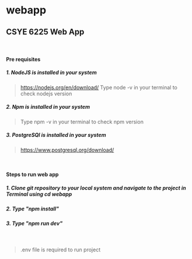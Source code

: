 # webapp
## CSYE 6225 Web App

&nbsp;

#### Pre requisites
##### 1. NodeJS is installed in your system
> https://nodejs.org/en/download/
> Type node -v in your terminal to check nodejs version
##### 2. Npm is installed in your system
> Type npm -v in your terminal to check npm version
##### 3. PostgreSQl is installed in your system
> https://www.postgresql.org/download/

&nbsp;
#### Steps to run web app
##### 1. Clone git repository to your local system and navigate to the project in Terminal using cd webapp
##### 2. Type "npm install"
##### 3. Type "npm run dev"
&nbsp;
> .env file is required to run project

